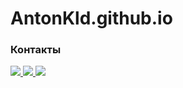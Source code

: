 # AntonKld.github.io

### Контакты
<a href="https://github.com/AntonKld">
<img src="https://img.shields.io/badge/github%20-%23121011.svg?&style=for-the-badge&logo=github&logoColor=white"/>
</a>
<a href="mailto:tosha94kld@gmail.com">
<img src="https://img.shields.io/badge/Gmail-D14836?style=for-the-badge&logo=gmail&logoColor=white">
</a>
<a href="https://t.me/Anton1_1_1">
<img src="https://img.shields.io/badge/Telegram-2CA5E0?style=for-the-badge&logo=telegram&logoColor=white">
</a>